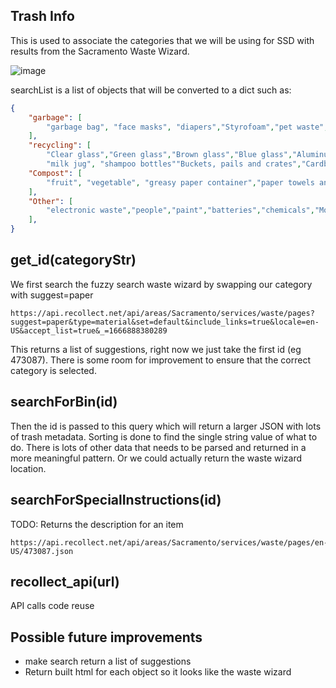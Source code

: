 ## Trash Info

This is used to associate the categories that we will be using for SSD with results from the Sacramento Waste Wizard.

![image](https://user-images.githubusercontent.com/39971693/198422340-f0ffa437-c0ed-4e57-8f5a-feaa9d81baf6.png)

searchList is a list of objects that will be converted to a dict such as:
```json
{
    "garbage": [
        "garbage bag", "face masks", "diapers","Styrofoam","pet waste","cooking oil","clam shell trays", "deli food containers", "Ziplock bags", "inside cereal box plastic", "bubble wrap", "clear plastic wrap"
    ],
    "recycling": [
        "Clear glass","Green glass","Brown glass","Blue glass","Aluminum and tin cans","Aluminum trays and foil rinsed","Empty aerosol cans","Pots, pans and utensils","Lids from jars","Soda bottles", 
        "milk jug", "shampoo bottles""Buckets, pails and crates","Cardboard","Cereal boxes","Paper bags","Paper packaging","Junk mail","Books","Office paper"],
    "Compost": [
        "fruit", "vegetable", "greasy paper container","paper towels and napkins","coffee filters and tea bags","paper takeout with no wax or plastic lining",
    ],
    "Other": [
        "electronic waste","people","paint","batteries","chemicals","Motor oil","fluorescent bulbs","medical sharps","clothin","fuel tanks"
    ],
}
```

## get_id(categoryStr)
We first search the fuzzy search waste wizard by swapping our category with suggest=paper

    https://api.recollect.net/api/areas/Sacramento/services/waste/pages?suggest=paper&type=material&set=default&include_links=true&locale=en-US&accept_list=true&_=1666888380289

This returns a list of suggestions, right now we just take the first id (eg 473087). There is some room for improvement to ensure that the correct category is selected.

## searchForBin(id)
Then the id is passed to this query which will return a larger JSON with lots of trash metadata. Sorting is done to find the single string value of what to do. There is lots of other data that needs to be parsed and returned in a more meaningful pattern. Or we could actually return the waste wizard location.

## searchForSpecialInstructions(id)
TODO: Returns the description for an item

    https://api.recollect.net/api/areas/Sacramento/services/waste/pages/en-US/473087.json

## recollect_api(url)
API calls code reuse

## Possible future improvements
- make search return a list of suggestions
- Return built html for each object so it looks like the waste wizard

